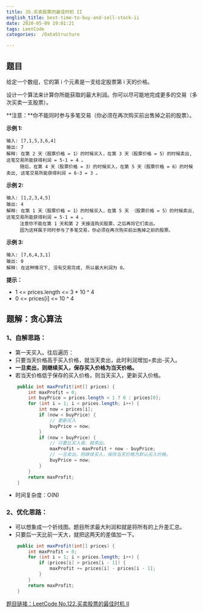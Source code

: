 ```yaml
---
title: 35.买卖股票的最佳时机 II
english_title: best-time-to-buy-and-sell-stock-ii
date: 2020-05-09 19:01:21
tags: LeetCode
categories:  /DataStructure

---
```


## 题目

给定一个数组，它的第 i 个元素是一支给定股票第 i 天的价格。

设计一个算法来计算你所能获取的最大利润。你可以尽可能地完成更多的交易（多次买卖一支股票）。

**注意：**你不能同时参与多笔交易（你必须在再次购买前出售掉之前的股票）。

**示例 1:**

```
输入: [7,1,5,3,6,4]
输出: 7
解释: 在第 2 天（股票价格 = 1）的时候买入，在第 3 天（股票价格 = 5）的时候卖出, 这笔交易所能获得利润 = 5-1 = 4 。
     随后，在第 4 天（股票价格 = 3）的时候买入，在第 5 天（股票价格 = 6）的时候卖出, 这笔交易所能获得利润 = 6-3 = 3 。
```
**示例 2:**
```
输入: [1,2,3,4,5]
输出: 4
解释: 在第 1 天（股票价格 = 1）的时候买入，在第 5 天 （股票价格 = 5）的时候卖出, 这笔交易所能获得利润 = 5-1 = 4 。
     注意你不能在第 1 天和第 2 天接连购买股票，之后再将它们卖出。
     因为这样属于同时参与了多笔交易，你必须在再次购买前出售掉之前的股票。
```
**示例 3:**
```
输入: [7,6,4,3,1]
输出: 0
解释: 在这种情况下, 没有交易完成, 所以最大利润为 0。
```

**提示：**
* 1 <= prices.length <= 3 * 10 ^ 4
* 0 <= prices[i] <= 10 ^ 4

## 题解：贪心算法

### 1、自解思路：

* 第一天买入。往后遍历：
* 只要当天价格高于买入价格，就当天卖出，此时利润增加=卖出-买入。
* **一旦卖出，则继续买入，保存买入价格为当天价格。**
* 若当天价格低于保存的买入价格，则当天买入，更新买入价格。

```java
    public int maxProfit(int[] prices) {
        int maxProfit = 0;
        int buyPrice = prices.length < 1 ? 0 : prices[0];
        for (int i = 1; i < prices.length; i++) {
            int now = prices[i];
            if (now < buyPrice) {
                // 更新买入
                buyPrice = now;
            }
            if (now > buyPrice) {
                // 只要比买入高，就卖出。
                maxProfit = maxProfit + now - buyPrice;
                // 一旦卖出，则继续买入，保存当天价格为默认买入价格。
                buyPrice = now;
            }
        }
        return maxProfit;
    }
```

* 时间复杂度：O(N)
### 2、优化思路：

* 可以想象成一个折线图。题目所求最大利润和就是将所有的上升差汇总。
* 只要后一天比前一天大，就把这两天的差值加一下。

```java
    public int maxProfit(int[] prices) {
        int maxProfit = 0;
        for (int i = 1; i < prices.length; i++) {
            if (prices[i] > prices[i - 1]) {
                maxProfit += prices[i] - prices[i - 1];
            }
        }
        return maxProfit;
    }
```

[题目链接：LeetCode No.122.买卖股票的最佳时机 II](https://leetcode-cn.com/problems/best-time-to-buy-and-sell-stock-ii)